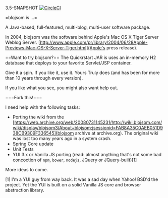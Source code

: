 3.5-SNAPSHOT [![CircleCI](https://circleci.com/gh/timothystone/blojsom/tree/master.svg?style=shield)](https://circleci.com/gh/timothystone/blojsom/tree/master)

=blojsom is ...=

A Java-based, full-featured, multi-blog, multi-user software package.

In 2004, blojsom was the software behind Apple's Mac OS X Tiger Server Weblog Server. [http://www.apple.com/pr/library/2004/06/28Apple-Previews-Mac-OS-X-Server-Tiger.html](Apple's press release).

==Want to try blojsom?==
The Quickrstart JAR is uses an in-memory H2 database that deploys to your favorite Servlet/JSP container.

Give it a spin. If you like it, use it. Yours Truly does (and has been for more than 10 years through every version).

If you like what you see, you might also want help out.

===Fork this!===

I need help with the following tasks:
* Porting the wiki from the [https://web.archive.org/web/20080731145231/http://wiki.blojsom.com/wiki/display/blojsom3/About+blojsom;jsessionid=FAB8A35C0AEB051D938CB9309F336545](blojsom archive at archive.org). The original wiki was lost too many years ago in a system crash.
* Spring Core update
* Unit Tests
* YUI 3.x or Vanilla JS porting (read: almost anything that's not some bad concoction of `npm`, `bower`, `nodejs`, JQuery or JQuery-built)[1]

More ideas to come.

[1] I'm a YUI guy from way back. It was a sad day when Yahoo! BSD'd the project. Yet the YUI is built on a solid Vanilla JS core and browser abstraction library.
